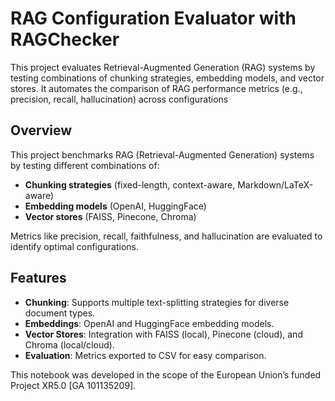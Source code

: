 # RAG Configuration Evaluator with RAGChecker

This project evaluates Retrieval-Augmented Generation (RAG) systems by testing combinations of chunking strategies, embedding models, and vector stores. It automates the comparison of RAG performance metrics (e.g., precision, recall, hallucination) across configurations

## Overview
This project benchmarks RAG (Retrieval-Augmented Generation) systems by testing different combinations of:
- **Chunking strategies** (fixed-length, context-aware, Markdown/LaTeX-aware)
- **Embedding models** (OpenAI, HuggingFace)
- **Vector stores** (FAISS, Pinecone, Chroma)

Metrics like precision, recall, faithfulness, and hallucination are evaluated to identify optimal configurations.

## Features
- **Chunking**: Supports multiple text-splitting strategies for diverse document types.
- **Embeddings**: OpenAI and HuggingFace embedding models.
- **Vector Stores**: Integration with FAISS (local), Pinecone (cloud), and Chroma (local/cloud).
- **Evaluation**: Metrics exported to CSV for easy comparison.


This notebook was developed in the scope of the European Union’s funded Project XR5.0 [GA
101135209].

